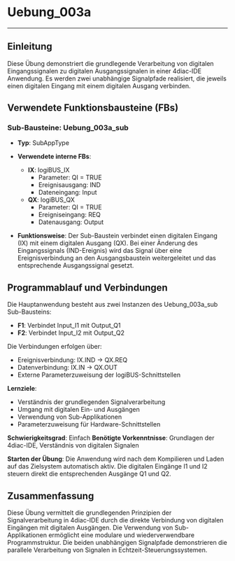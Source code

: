 # Uebung_003a

* * * * * * * * * *
## Einleitung
Diese Übung demonstriert die grundlegende Verarbeitung von digitalen Eingangssignalen zu digitalen Ausgangssignalen in einer 4diac-IDE Anwendung. Es werden zwei unabhängige Signalpfade realisiert, die jeweils einen digitalen Eingang mit einem digitalen Ausgang verbinden.

## Verwendete Funktionsbausteine (FBs)

### Sub-Bausteine: Uebung_003a_sub
- **Typ**: SubAppType
- **Verwendete interne FBs**:
    - **IX**: logiBUS_IX
        - Parameter: QI = TRUE
        - Ereignisausgang: IND
        - Dateneingang: Input
    - **QX**: logiBUS_QX
        - Parameter: QI = TRUE
        - Ereigniseingang: REQ
        - Datenausgang: Output

- **Funktionsweise**: Der Sub-Baustein verbindet einen digitalen Eingang (IX) mit einem digitalen Ausgang (QX). Bei einer Änderung des Eingangssignals (IND-Ereignis) wird das Signal über eine Ereignisverbindung an den Ausgangsbaustein weitergeleitet und das entsprechende Ausgangssignal gesetzt.

## Programmablauf und Verbindungen
Die Hauptanwendung besteht aus zwei Instanzen des Uebung_003a_sub Sub-Bausteins:
- **F1**: Verbindet Input_I1 mit Output_Q1
- **F2**: Verbindet Input_I2 mit Output_Q2

Die Verbindungen erfolgen über:
- Ereignisverbindung: IX.IND → QX.REQ
- Datenverbindung: IX.IN → QX.OUT
- Externe Parameterzuweisung der logiBUS-Schnittstellen

**Lernziele**: 
- Verständnis der grundlegenden Signalverarbeitung
- Umgang mit digitalen Ein- und Ausgängen
- Verwendung von Sub-Applikationen
- Parameterzuweisung für Hardware-Schnittstellen

**Schwierigkeitsgrad**: Einfach
**Benötigte Vorkenntnisse**: Grundlagen der 4diac-IDE, Verständnis von digitalen Signalen

**Starten der Übung**: Die Anwendung wird nach dem Kompilieren und Laden auf das Zielsystem automatisch aktiv. Die digitalen Eingänge I1 und I2 steuern direkt die entsprechenden Ausgänge Q1 und Q2.

## Zusammenfassung
Diese Übung vermittelt die grundlegenden Prinzipien der Signalverarbeitung in 4diac-IDE durch die direkte Verbindung von digitalen Eingängen mit digitalen Ausgängen. Die Verwendung von Sub-Applikationen ermöglicht eine modulare und wiederverwendbare Programmstruktur. Die beiden unabhängigen Signalpfade demonstrieren die parallele Verarbeitung von Signalen in Echtzeit-Steuerungssystemen.